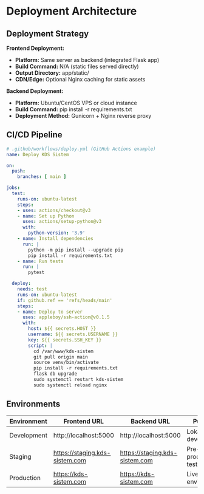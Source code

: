 # Deployment Architecture

## Deployment Strategy

**Frontend Deployment:**
- **Platform:** Same server as backend (integrated Flask app)
- **Build Command:** N/A (static files served directly)
- **Output Directory:** app/static/
- **CDN/Edge:** Optional Nginx caching for static assets

**Backend Deployment:**
- **Platform:** Ubuntu/CentOS VPS or cloud instance
- **Build Command:** pip install -r requirements.txt
- **Deployment Method:** Gunicorn + Nginx reverse proxy

## CI/CD Pipeline
```yaml
# .github/workflows/deploy.yml (GitHub Actions example)
name: Deploy KDS Sistem

on:
  push:
    branches: [ main ]

jobs:
  test:
    runs-on: ubuntu-latest
    steps:
    - uses: actions/checkout@v3
    - name: Set up Python
      uses: actions/setup-python@v3
      with:
        python-version: '3.9'
    - name: Install dependencies
      run: |
        python -m pip install --upgrade pip
        pip install -r requirements.txt
    - name: Run tests
      run: |
        pytest

  deploy:
    needs: test
    runs-on: ubuntu-latest
    if: github.ref == 'refs/heads/main'
    steps:
    - name: Deploy to server
      uses: appleboy/ssh-action@v0.1.5
      with:
        host: ${{ secrets.HOST }}
        username: ${{ secrets.USERNAME }}
        key: ${{ secrets.SSH_KEY }}
        script: |
          cd /var/www/kds-sistem
          git pull origin main
          source venv/bin/activate
          pip install -r requirements.txt
          flask db upgrade
          sudo systemctl restart kds-sistem
          sudo systemctl reload nginx
```

## Environments

| Environment | Frontend URL | Backend URL | Purpose |
|-------------|--------------|-------------|---------|
| Development | http://localhost:5000 | http://localhost:5000 | Lokalni development |
| Staging | https://staging.kds-sistem.com | https://staging.kds-sistem.com | Pre-production testing |
| Production | https://kds-sistem.com | https://kds-sistem.com | Live environment |
